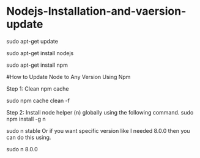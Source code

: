 # Nodejs-Installation-and-vaersion-update

sudo apt-get update

sudo apt-get install nodejs

sudo apt-get install npm


#How to Update Node to Any Version Using Npm

Step 1: Clean npm cache

sudo npm cache clean -f

Step 2: Install node helper (n) globally using the following command.
sudo npm install -g n

sudo n stable
Or if you want specific version like I needed 8.0.0 then you can do this using.

sudo n 8.0.0
